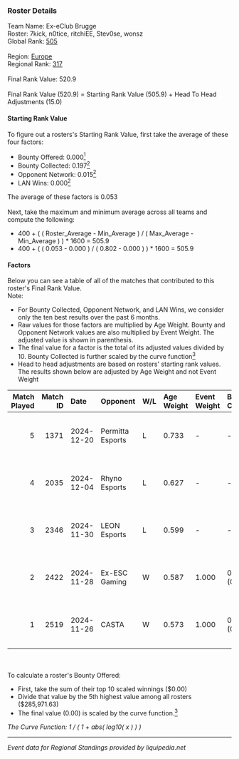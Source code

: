### Roster Details<br />
Team Name: Ex-eClub Brugge<br />
Roster: 7kick, n0tice, ritchiEE, Stev0se, wonsz<br />
Global Rank: [505](../../standings_global_2025_02_28.md)<br />
<br />
Region: [Europe]( ../../standings_europe_2025_02_28.md)<br />
Regional Rank: [317]( ../../standings_europe_2025_02_28.md)<br />
<br />
Final Rank Value:  520.9<br />
<br />
Final Rank Value (520.9) = Starting Rank Value (505.9) + Head To Head Adjustments (15.0)<br />

#### Starting Rank Value<br />
To figure out a rosters's Starting Rank Value, first take the average of these four factors:<br />
- Bounty Offered: 0.000[<sup>1</sup>](#table2)
- Bounty Collected: 0.197[<sup>2</sup>](#table1)
- Opponent Network: 0.015[<sup>2</sup>](#table1)
- LAN Wins: 0.000[<sup>2</sup>](#table1)

The average of these factors is 0.053<br />
<br />
Next, take the maximum and minimum average across all teams and compute the following:<br />
- 400 + ( ( Roster_Average - Min_Average ) / ( Max_Average - Min_Average ) ) * 1600 = 505.9
- 400 + ( ( 0.053 - 0.000 ) / ( 0.802 - 0.000 ) ) * 1600 = 505.9


#### Factors<br />
Below you can see a table of all of the matches that contributed to this roster's Final Rank Value.<br />
Note:<br />

- For Bounty Collected, Opponent Network, and LAN Wins, we consider only the ten best results over the past 6 months.
- Raw values for those factors are multiplied by Age Weight. Bounty and Opponent Network values are also multiplied by Event Weight. The adjusted value is shown in parenthesis.
- The final value for a factor is the total of its adjusted values divided by 10. Bounty Collected is further scaled by the curve function[<sup>3</sup>](#curveFunction)
- Head to head adjustments are based on rosters' starting rank values. The results shown below are adjusted by Age Weight and not Event Weight
<span id="table1"></span><br />


| Match Played | Match ID | Date       | Opponent         | W/L | Age Weight | Event Weight | Bounty Collected | Opponent Network | LAN Wins  | H2H Adj. | Roster                                  |
| -: | -: | :- | :- | :- | :- | :- | :- | :- | :- | -: | :- |
|            5 |     1371 | 2024-12-20 | Permitta Esports | L   | 0.733      | -            | -                | -                | -         |    -1.92 | 7kick, n0tice, ritchiEE, Stev0se, wonsz |
|            4 |     2035 | 2024-12-04 | Rhyno Esports    | L   | 0.627      | -            | -                | -                | -         |    -1.40 | 7kick, n0tice, ottob, ritchiEE, Stev0se |
|            3 |     2346 | 2024-11-30 | LEON Esports     | L   | 0.599      | -            | -                | -                | -         |    -1.92 | 7kick, n0tice, ottob, ritchiEE, Stev0se |
|            2 |     2422 | 2024-11-28 | Ex-ESC Gaming    | W   | 0.587      | 1.000        | 0.001 (0.001)    | 0.263 (0.154)    | 0 (0.000) |    13.90 | 7kick, n0tice, ottob, ritchiEE, Stev0se |
|            1 |     2519 | 2024-11-26 | CASTA            | W   | 0.573      | 1.000        | 0.000 (0.000)    | 0.000 (0.000)    | 0 (0.000) |     6.34 | 7kick, n0tice, ottob, ritchiEE, Stev0se |

<br />
<span id="table2"></span><br />
To calculate a roster's Bounty Offered:<br />

- First, take the sum of their top 10 scaled winnings ($0.00)
- Divide that value by the 5th highest value among all rosters ($285,971.63)
- The final value (0.00) is scaled by the curve function.[<sup>3</sup>](#curveFunction)

<span id="curveFunction"></span>_The Curve Function: 1 / ( 1 + abs( log10( x ) ) )_<br />

---
_Event data for Regional Standings provided by liquipedia.net_<br />
